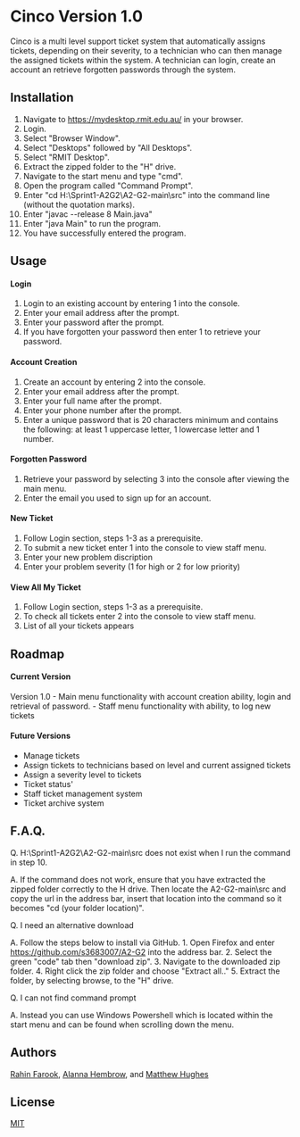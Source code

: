 # Cinco Version 1.0

Cinco is a multi level support ticket system that automatically assigns tickets, depending on their severity, to a technician who can then manage the assigned tickets within the system. A technician can login, create an account an retrieve forgotten passwords through the system. 

## Installation
1. Navigate to https://mydesktop.rmit.edu.au/ in your browser.
2. Login.
3. Select "Browser Window".
4. Select "Desktops" followed by "All Desktops".
5. Select "RMIT Desktop".
6. Extract the zipped folder to the "H" drive.
7. Navigate to the start menu and type "cmd".
8. Open the program called "Command Prompt".
9. Enter "cd H:\Sprint1-A2G2\A2-G2-main\src" into the command line (without the quotation marks).
10. Enter "javac --release 8 Main.java"
11. Enter "java Main" to run the program.
12. You have successfully entered the program. 

## Usage
#### Login
1. Login to an existing account by entering 1 into the console. 
2. Enter your email address after the prompt.
3. Enter your password after the prompt.
4. If you have forgotten your password then enter 1 to retrieve your password.

#### Account Creation 
1. Create an account by entering 2 into the console. 
2. Enter your email address after the prompt.
3. Enter your full name after the prompt.
4. Enter your phone number after the prompt.
5. Enter a unique password that is 20 characters minimum and contains the following: at least 1 uppercase letter, 1 lowercase letter and 1 number. 

#### Forgotten Password
1. Retrieve your password by selecting 3 into the console after viewing the main menu. 
2. Enter the email you used to sign up for an account.

#### New Ticket
1. Follow Login section, steps 1-3 as a prerequisite.
2. To submit a new ticket enter 1 into the console to view staff menu. 
3. Enter your new problem discription
4. Enter your problem severity (1 for high or 2 for low priority)

#### View All My Ticket
1. Follow Login section, steps 1-3 as a prerequisite.
2. To check all tickets enter 2 into the console to view staff menu. 
3. List of all your tickets appears


## Roadmap
#### Current Version
Version 1.0 - Main menu functionality with account creation ability, login and retrieval of password. 
            - Staff menu functionality with ability, to log new tickets

#### Future Versions
- Manage tickets
- Assign tickets to technicians based on level and current assigned tickets
- Assign a severity level to tickets
- Ticket status'
- Staff ticket management system
- Ticket archive system

## F.A.Q.
Q. H:\Sprint1-A2G2\A2-G2-main\src does not exist when I run the command in step 10.

A. If the command does not work, ensure that you have extracted the zipped folder correctly to the H drive. Then locate the A2-G2-main\src and copy the url in the address bar, insert that location into the command so it becomes "cd (your folder location)". 

Q. I need an alternative download

A. Follow the steps below to install via GitHub.
            1. Open Firefox and enter https://github.com/s3683007/A2-G2 into the address bar. 
            2. Select the green "code" tab then "download zip".
            3. Navigate to the downloaded zip folder.
            4. Right click the zip folder and choose "Extract all.."
            5. Extract the folder, by selecting browse, to the "H" drive.

Q. I can not find command prompt

A. Instead you can use Windows Powershell which is located within the start menu and can be found when scrolling down the menu.

## Authors
[Rahin Farook](https://github.com/RahinF), [Alanna Hembrow](https://github.com/s3683007), and [Matthew Hughes](https://github.com/s3816641)

## License
[MIT](https://choosealicense.com/licenses/mit/)
